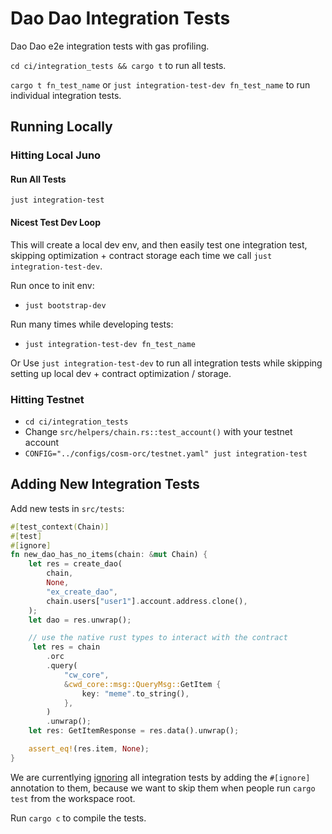 # Dao Dao Integration Tests

Dao Dao e2e integration tests with gas profiling.

`cd ci/integration_tests && cargo t` to run all tests.

`cargo t fn_test_name` or `just integration-test-dev fn_test_name` to run individual integration tests.

## Running Locally

### Hitting Local Juno

#### Run All Tests
`just integration-test`

#### Nicest Test Dev Loop

This will create a local dev env, and then easily test one integration test, skipping optimization + contract storage each time we call `just integration-test-dev`.

Run once to init env:
* `just bootstrap-dev`

Run many times while developing tests:
* `just integration-test-dev fn_test_name`

Or Use `just integration-test-dev` to run all integration tests while skipping setting up local dev + contract optimization / storage.

### Hitting Testnet

* `cd ci/integration_tests`
* Change `src/helpers/chain.rs::test_account()` with your testnet account
* `CONFIG="../configs/cosm-orc/testnet.yaml" just integration-test`


## Adding New Integration Tests

Add new tests in `src/tests`:
```rust
#[test_context(Chain)]
#[test]
#[ignore]
fn new_dao_has_no_items(chain: &mut Chain) {
    let res = create_dao(
        chain,
        None,
        "ex_create_dao",
        chain.users["user1"].account.address.clone(),
    );
    let dao = res.unwrap();

    // use the native rust types to interact with the contract
     let res = chain
        .orc
        .query(
            "cw_core",
            &cwd_core::msg::QueryMsg::GetItem {
                key: "meme".to_string(),
            },
        )
        .unwrap();
    let res: GetItemResponse = res.data().unwrap();

    assert_eq!(res.item, None);
}
```

We are currentlying [ignoring](https://doc.rust-lang.org/book/ch11-02-running-tests.html#ignoring-some-tests-unless-specifically-requested) all integration tests by adding the `#[ignore]` annotation to them, because we want to skip them when people run `cargo test` from the workspace root.

Run `cargo c` to compile the tests.
